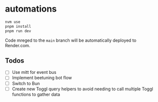 # automations

```bash
nvm use
pnpm install
pnpm run dev
```

Code mreged to the `main` branch will be automatically deployed to Render.com.

## Todos

- [ ] Use mitt for event bus
- [ ] Implement beetuning bot flow
- [ ] Switch to Bun
- [ ] Create new Toggl query helpers to avoid needing to call multiple Toggl functions to gather data
